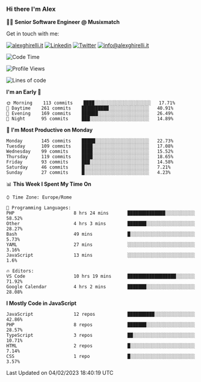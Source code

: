 ### Hi there I'm Alex

👨‍💻 __Senior Software Engineer @ Musixmatch__

Get in touch with me:

[![alexghirelli.it](https://img.shields.io/static/v1?label=alexghirelli.it&message=%20&color=red&logo=&style=flat-square&logoColor=white)](https://www.alexghirelli.it/)
[![Linkedin](https://img.shields.io/static/v1?label=Linkedin&message=%20&color=blue&logo=Linkedin&style=flat-square&logoColor=white)](https://linkedin.com/in/alexghirelli)
[![Twitter](https://img.shields.io/static/v1?label=Twitter&message=%20&color=blue&logo=Twitter&style=flat-square&logoColor=white)](https://twitter.com/alexGhirelli)
[![info@alexghirelli.it](https://img.shields.io/static/v1?label=info@alexghirelli.it&message=%20&color=red&logo=gmail&style=flat-square&logoColor=white)](mailto:info@alexghirelli.it)

<!--START_SECTION:waka-->
![Code Time](http://img.shields.io/badge/Code%20Time-7%2C317%20hrs%2017%20mins-blue)

![Profile Views](http://img.shields.io/badge/Profile%20Views-0-blue)

![Lines of code](https://img.shields.io/badge/From%20Hello%20World%20I%27ve%20Written-812%20Thousand%20lines%20of%20code-blue)

**I'm an Early 🐤** 

```text
🌞 Morning    113 commits    ████░░░░░░░░░░░░░░░░░░░░░   17.71% 
🌆 Daytime    261 commits    ██████████░░░░░░░░░░░░░░░   40.91% 
🌃 Evening    169 commits    ██████░░░░░░░░░░░░░░░░░░░   26.49% 
🌙 Night      95 commits     ███░░░░░░░░░░░░░░░░░░░░░░   14.89%

```
📅 **I'm Most Productive on Monday** 

```text
Monday       145 commits    █████░░░░░░░░░░░░░░░░░░░░   22.73% 
Tuesday      109 commits    ████░░░░░░░░░░░░░░░░░░░░░   17.08% 
Wednesday    99 commits     ████░░░░░░░░░░░░░░░░░░░░░   15.52% 
Thursday     119 commits    ████░░░░░░░░░░░░░░░░░░░░░   18.65% 
Friday       93 commits     ███░░░░░░░░░░░░░░░░░░░░░░   14.58% 
Saturday     46 commits     █░░░░░░░░░░░░░░░░░░░░░░░░   7.21% 
Sunday       27 commits     █░░░░░░░░░░░░░░░░░░░░░░░░   4.23%

```


📊 **This Week I Spent My Time On** 

```text
⌚︎ Time Zone: Europe/Rome

💬 Programming Languages: 
PHP                      8 hrs 24 mins       ██████████████░░░░░░░░░░░   58.52% 
Other                    4 hrs 3 mins        ███████░░░░░░░░░░░░░░░░░░   28.27% 
Bash                     49 mins             █░░░░░░░░░░░░░░░░░░░░░░░░   5.73% 
YAML                     27 mins             ░░░░░░░░░░░░░░░░░░░░░░░░░   3.16% 
JavaScript               13 mins             ░░░░░░░░░░░░░░░░░░░░░░░░░   1.6%

🔥 Editors: 
VS Code                  10 hrs 19 mins      ██████████████████░░░░░░░   71.92% 
Google Calendar          4 hrs 2 mins        ███████░░░░░░░░░░░░░░░░░░   28.08%

```

**I Mostly Code in JavaScript** 

```text
JavaScript               12 repos            ██████████░░░░░░░░░░░░░░░   42.86% 
PHP                      8 repos             ███████░░░░░░░░░░░░░░░░░░   28.57% 
TypeScript               3 repos             ██░░░░░░░░░░░░░░░░░░░░░░░   10.71% 
HTML                     2 repos             █░░░░░░░░░░░░░░░░░░░░░░░░   7.14% 
CSS                      1 repo              █░░░░░░░░░░░░░░░░░░░░░░░░   3.57%

```



 Last Updated on 04/02/2023 18:40:19 UTC
<!--END_SECTION:waka-->
